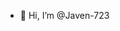 - 👋 Hi, I’m @Javen-723
  
<!---
Javen-723/Javen-723 is a ✨ special ✨ repository because its `README.md` (this file) appears on your GitHub profile.
You can click the Preview link to take a look at your changes.
--->
